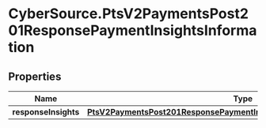 # CyberSource.PtsV2PaymentsPost201ResponsePaymentInsightsInformation

## Properties
Name | Type | Description | Notes
------------ | ------------- | ------------- | -------------
**responseInsights** | [**PtsV2PaymentsPost201ResponsePaymentInsightsInformationResponseInsights**](PtsV2PaymentsPost201ResponsePaymentInsightsInformationResponseInsights.md) |  | [optional] 


